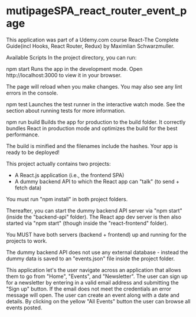 # mutipageSPA_react_router_event_page

This application was part of a Udemy.com course React-The Complete Guide(incl Hooks, React Router, Redux)
by Maximlian Schwarzmuller.

Available Scripts
In the project directory, you can run:

npm start
Runs the app in the development mode.
Open http://localhost:3000 to view it in your browser.

The page will reload when you make changes.
You may also see any lint errors in the console.

npm test
Launches the test runner in the interactive watch mode.
See the section about running tests for more information.

npm run build
Builds the app for production to the build folder.
It correctly bundles React in production mode and optimizes the build for the best performance.

The build is minified and the filenames include the hashes.
Your app is ready to be deployed!



This project actually contains two projects:
- A React.js application (i.e., the frontend SPA)
- A dummy backend API to which the React app can "talk" (to send + fetch data)

You must run "npm install" in both project folders.

Thereafter, you can start the dummy backend API server via "npm start" (inside the "backend-api" folder).
The React app dev server is then also started via "npm start" (though inside the "react-frontend" folder).

You MUST have both servers (backend + frontend) up and running for the projects to work.

The dummy backend API does not use any external database - instead the dummy data is saved to an "events.json" file inside the project folder.

This application let's the user navigate across an application that allows them to go from "Home", "Events", and "Newsletter".
The user can sign up for a newsletter by entering in a valid email address and submitting the "Sign up" button.
If the email does not meet the credentials an error message will open.
The user can create an event along with a date and details.
By clicking on the yellow "All Events" button the user can browse all events posted.
